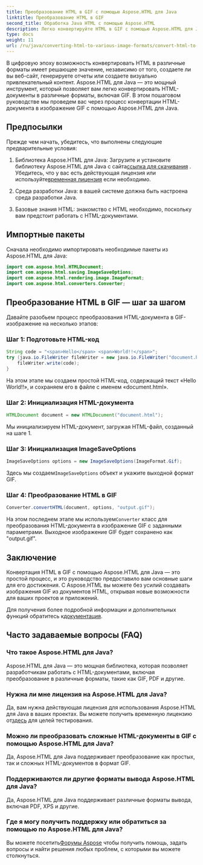 ```yaml
---
title: Преобразование HTML в GIF с помощью Aspose.HTML для Java
linktitle: Преобразование HTML в GIF
second_title: Обработка Java HTML с помощью Aspose.HTML
description: Легко конвертируйте HTML в GIF с помощью Aspose.HTML для Java. Создавайте потрясающие изображения из HTML-документов. Начните прямо сейчас!
type: docs
weight: 11
url: /ru/java/converting-html-to-various-image-formats/convert-html-to-gif/
---
```


В цифровую эпоху возможность конвертировать HTML в различные форматы имеет решающее значение, независимо от того, создаете ли вы веб-сайт, генерируете отчеты или создаете визуально привлекательный контент. Aspose.HTML для Java — это мощный инструмент, который позволяет вам легко конвертировать HTML-документы в различные форматы, включая GIF. В этом пошаговом руководстве мы проведем вас через процесс конвертации HTML-документа в изображение GIF с помощью Aspose.HTML для Java.

## Предпосылки

Прежде чем начать, убедитесь, что выполнены следующие предварительные условия:

1. Библиотека Aspose.HTML для Java: Загрузите и установите библиотеку Aspose.HTML для Java с сайта[ссылка для скачивания](https://releases.aspose.com/html/java/) . Убедитесь, что у вас есть действующая лицензия или используйте[временная лицензия](https://purchase.aspose.com/temporary-license/) если необходимо.

2. Среда разработки Java: в вашей системе должна быть настроена среда разработки Java.

3. Базовые знания HTML: знакомство с HTML необходимо, поскольку вам предстоит работать с HTML-документами.

## Импортные пакеты

Сначала необходимо импортировать необходимые пакеты из Aspose.HTML для Java:

```java
import com.aspose.html.HTMLDocument;
import com.aspose.html.saving.ImageSaveOptions;
import com.aspose.html.rendering.image.ImageFormat;
import com.aspose.html.converters.Converter;
```

## Преобразование HTML в GIF — шаг за шагом

Давайте разобьем процесс преобразования HTML-документа в GIF-изображение на несколько этапов:

### Шаг 1: Подготовьте HTML-код

```java
String code = "<span>Hello</span> <span>World!!</span>";
try (java.io.FileWriter fileWriter = new java.io.FileWriter("document.html")) {
    fileWriter.write(code);
}
```

На этом этапе мы создаем простой HTML-код, содержащий текст «Hello World!!», и сохраняем его в файле с именем «document.html».

### Шаг 2: Инициализация HTML-документа

```java
HTMLDocument document = new HTMLDocument("document.html");
```

Мы инициализируем HTML-документ, загружая HTML-файл, созданный на шаге 1.

### Шаг 3: Инициализация ImageSaveOptions

```java
ImageSaveOptions options = new ImageSaveOptions(ImageFormat.Gif);
```

 Здесь мы создаем`ImageSaveOptions` объект и укажите выходной формат GIF.

### Шаг 4: Преобразование HTML в GIF

```java
Converter.convertHTML(document, options, "output.gif");
```

 На этом последнем этапе мы используем`Converter` класс для преобразования HTML-документа в изображение GIF с заданными параметрами. Выходное изображение GIF будет сохранено как "output.gif".

## Заключение

Конвертация HTML в GIF с помощью Aspose.HTML для Java — это простой процесс, и это руководство предоставило вам основные шаги для его достижения. С Aspose.HTML вы можете без усилий создавать изображения GIF из документов HTML, открывая новые возможности для ваших проектов и приложений.

 Для получения более подробной информации и дополнительных функций обратитесь к[документация](https://reference.aspose.com/html/java/).

## Часто задаваемые вопросы (FAQ)

### Что такое Aspose.HTML для Java?
   Aspose.HTML для Java — это мощная библиотека, которая позволяет разработчикам работать с HTML-документами, включая преобразование в различные форматы, такие как GIF, PDF и другие.

### Нужна ли мне лицензия на Aspose.HTML для Java?
 Да, вам нужна действующая лицензия для использования Aspose.HTML для Java в ваших проектах. Вы можете получить временную лицензию от[здесь](https://purchase.aspose.com/temporary-license/) для целей тестирования.

### Можно ли преобразовать сложные HTML-документы в GIF с помощью Aspose.HTML для Java?
Да, Aspose.HTML для Java поддерживает преобразование как простых, так и сложных HTML-документов в формат GIF.

### Поддерживаются ли другие форматы вывода Aspose.HTML для Java?
Да, Aspose.HTML для Java поддерживает различные форматы вывода, включая PDF, XPS и другие.

### Где я могу получить поддержку или обратиться за помощью по Aspose.HTML для Java?
 Вы можете посетить[Форумы Aspose](https://forum.aspose.com/) чтобы получить помощь, задать вопросы и найти решения любых проблем, с которыми вы можете столкнуться.